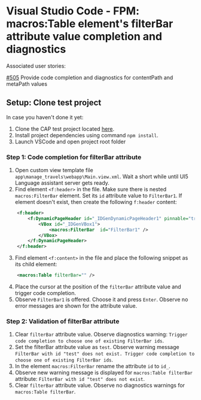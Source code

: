 # Visual Studio Code - FPM: macros:Table element's filterBar attribute value completion and diagnostics

Associated user stories:

[#505](https://github.com/SAP/ui5-language-assistant/issues/505) Provide code completion and diagnostics for contentPath and metaPath values

## **Setup**: Clone test project

In case you haven't done it yet:

1. Clone the CAP test project located [here](./project/flight/cap).
2. Install project dependencies using command `npm install`.
3. Launch VSCode and open project root folder

### **Step 1**: Code completion for filterBar attribute

1. Open custom view template file `app\manage_travels\webapp\Main.view.xml`. Wait a short while until UI5 Language assistant server gets ready.
2. Find element `<f:header>` in the file. Make sure there is nested `macros:FilterBar` element. Set its `id` attribute value to `FilterBar1`. If element doesn't exist, then create the following `f:header` content:

```XML
    <f:header>
        <f:DynamicPageHeader id="_IDGenDynamicPageHeader1" pinnable="true">
            <VBox id="_IDGenVBox1">
                <macros:FilterBar  id="FilterBar1" />
            </VBox>
        </f:DynamicPageHeader>
    </f:header>
```

3. Find element `<f:content>` in the file and place the following snippet as its child element:

```XML
    <macros:Table filterBar="" />
```

4. Place the cursor at the position of the `filterBar` attribute value and trigger code completion.
5. Observe `FilterBar1` is offered. Choose it and press `Enter`. Observe no error messages are shown for the attribute value.

### **Step 2**: Validation of filterBar attribute

1. Clear `filterBar` attribute value. Observe diagnostics warning: `Trigger code completion to choose one of existing FilterBar ids`.
2. Set the filterBar attribute value as `test`. Observe warning message `FilterBar with id "test" does not exist. Trigger code completion to choose one of existing FilterBar ids`.
3. In the element `macros:FilterBar` rename the attribute `id` to `id_`.
4. Observe new warning message is displayed for `macros:Table filterBar` attribute: `FilterBar with id "test" does not exist`.
5. Clear `filterBar` attribute value. Observe no diagnostics warnings for `macros:Table filterBar`.
